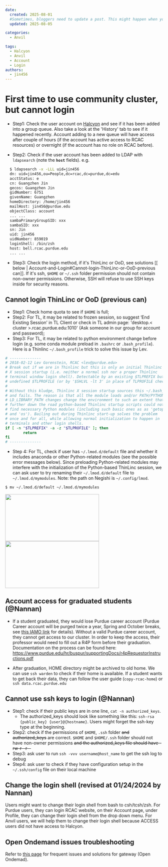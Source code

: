 ```yaml
---
date:
  created: 2025-08-01
  #Sometimes, bloggers need to update a post. This might happen when you make a mistake or when something changes that you need to reflect in the post. To indicate you have edited a post, you can include an updated date in the page header.
  updated: 2025-08-05

categories:
  - Anvil

tags:
  - Halcyon
  - Anvil
  - Account
  - Login
authors:
  - jin456
---
```


# First time to use community cluster, but cannot login

- Step1: Check the user account on [Halcyon](https://www.rcac.purdue.edu/account/myinfo) and see if it has been added into a group queue. Also take a look at the 'History' tab to see if it happened recently. Account adding to a new queue will have access after couple of hours (if the account has active access to RCAC resources) or overnight (if the account has no role on RCAC before).

<!-- more -->

- Step2: Check if the user account has been added to LDAP with `ldapsearch` (note the **`host`** fields). e.g.
``` bash
  $ ldapsearch -x -LLL uid=jin456
  dn: uid=jin456,ou=People,dc=rcac,dc=purdue,dc=edu
  acctStatus: e
  cn: Guangzhen Jin
  gecos: Guangzhen Jin
  gidNumber: 6751
  givenName: Guangzhen
  homeDirectory: /home/jin456
  mailHost: jin456@purdue.edu
  objectClass: account
  ... ... 
  sambaPrimaryGroupSID: xxx
  sambaSID: xxx
  sn: Jin
  uid: jin456
  uidNumber: 859019
  loginShell: /bin/zsh
  host: bell.rcac.purdue.edu
  ... ...
```

- Step3: Check the login method, if it's ThinLinc or OoD, see solutions [[ below  | Account-and-Login#Cannot-login-ThinLinc-or-OoD-previous can]]. If it's ssh, `$HOME` or `~/.ssh` folder permission should not contain non-owner permissions. Otherwise, SSH will refuse to use SSH keys inside for security reasons.



## Cannot login ThinLinc or OoD (previous can)

- Step1: Check home quota to see if `$HOME` is full; 
- Step2: For TL, it may be related to frozen session, so suggest ‘End Existing Session’ in TL Client or check in TL admin page: 'desktop.< cluster >.rcac.purdue.edu:1010' (Ask someone in our group for account and password); 
- Step3: For TL, it may be related to python environment change before login (e.g. some conda module preload in `.bashrc` or `.bash_profile`). Here is a Thinlinc `~/.bash_profile` trick to solve this issue by Lev. 

``` bash
# -------------- 
# 2018-02-12 Lev Gorenstein, RCAC <lev@purdue.edu> 
# Break out if we are in Thinlinc but this is only an initial Thinlinc 
# X session startup (i.e. neither a normal ssh nor a proper Thinlinc 
# terminal window login shell). Detectable by an existing $TLPREFIX but 
# undefined $TLPROFILE (or by '$SHLVL -lt 3' in place of TLPROFILE check). 
# 
# Without this kludge, Thinlinc X session startup sources this ~/.bash_profile 
# and fails. The reason is that all the module loads and/or PATH/PYTHONHOME/ 
# LD_LIBRARY_PATH changes change the environment to such an extent that 
# further down the road python-based Thinlinc startup scripts could not 
# find necessary Python modules (including such basic ones as as 'getopt' 
# and 'os'). Bailing out during Thinlinc start-up solves the problem 
# once and for all, while allowing normal initialization to happen in 
# terminals and other login shells. 
if [ -n "$TLPREFIX" -a -z "$TLPROFILE" ]; then 
        return 
fi 
# --------------
```
- Step 4: For TL, check if user has `~/.lmod.d/default` file and whether it includes anaconda or other Python-related modules (see the possible error messages below). Since preloading Python-related modules may interfere with the initialization of the Python-based ThinLinc session, we can ask user to try renaming their `~/.lmod.d/default` file to `~/.lmod.d/mymodules`. Note: the path on Negishi is `~/.config/lmod`.

```bash
$ mv ~/.lmod.d/default ~/.lmod.d/mymodules
```

<p float="left">
  <img src="https://github.rcac.purdue.edu/RCAC-Staff/SupportKnowledgeBase/blob/master/pics/TL_error1.png" height="150" width="300" />
  <img src="https://github.rcac.purdue.edu/RCAC-Staff/SupportKnowledgeBase/blob/master/pics/TL_error2.png" height="150" width="300" /> 
</p>


## Account access for graduated students (@Nannan)

* If a student graduated, they would lose Purdue career account (Purdue Career account will be purged twice a year, Spring and October breaks, see [this IAMO link](https://www.purdue.edu/apps/account/IAMO/Purdue_CareerAccount_Expiration.jsp) for details). Without a valid Purdue career account, they cannot get access to our cluster. In order to keep the access, their professor would need to fill out a R4P form before their graduation. Documentation on the process can be found here: https://www.purdue.edu/hr/buspur/supportingDocs/r4pRequestorInstructions.pdf

* After graduation, HOME directory might be archived to old home. We can use `ssh warden` to check if their home is available. If a student wants to get back their data, they can follow the user guide (`copy-rcac-home`) or `ssh data.rcac.purdue.edu` 

## Cannot use ssh keys to login (@Nannan)

- Step1: check if their public keys are in one line, `cat -n authorized_keys`. 
  - The authorized_keys should look like something like this: `ssh-rsa {public_key} {user}@{hostname}`. Users might forget the ssh-key type at the beginning.
- Step2: check if the permissions of `$HOME`, `.ssh` folder ~~and authorized_keys~~ are correct. 
`$HOME` and `$HOME/.ssh` folder should not have non-owner permissions ~~and the authorized_keys file should have -rw-r--r--~~
- Step3: ask user to run `ssh -vvv username@host_name` to get the ssh log to debug
- Step4: ask user to check if they have configuration setup in the `~/.ssh/config` file on their local machine


## Change the login shell (revised at 01/24/2024 by Nannan)

Users might want to change their login shell from bash to csh/tcsh/zsh. For Purdue users, they can login RCAC website, on their Account page, under Profile, they can change their login shell from the drop down menu. For Anvil users, we will help them to change their login shell because ACCESS users did not have access to Halcyon. 

## Open Ondemand issues troubleshooting

Refer to [this page](Debugging-Open-OnDemand-Failure-Modes) for frequent issues and solutions for gateway (Open Ondemad).